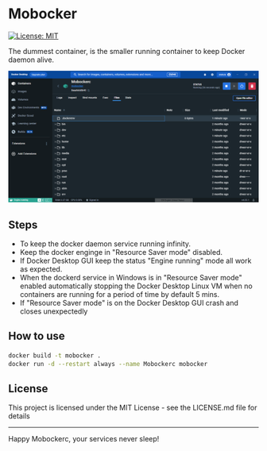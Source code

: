 # Mobocker

[![License: MIT](https://img.shields.io/badge/License-MIT-yellow.svg)](https://opensource.org/licenses/MIT)

The dummest container, is the smaller running container to keep Docker daemon alive.

![Mobockerc running on Docker Desktop](Mobocker-DD.png)

## Steps

- To keep the docker daemon service running infinity.
- Keep the docker enginge in "Resource Saver mode" disabled.
- If Docker Desktop GUI keep the status "Engine running" mode all work as expected.
- When the dockerd service in Windows is in "Resource Saver mode" enabled automatically stopping the Docker Desktop Linux VM when no containers are running for a period of time by default 5 mins.
- If "Resource Saver mode" is on the Docker Desktop GUI crash and closes unexpectedly

## How to use

```bash
docker build -t mobocker .
docker run -d --restart always --name Mobockerc mobocker
```

## License

This project is licensed under the MIT License - see the LICENSE.md file for details

---
Happy Mobockerc, your services never sleep!
